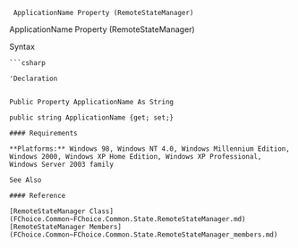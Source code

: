 ﻿     ApplicationName Property (RemoteStateManager)                                                   

ApplicationName Property (RemoteStateManager)

Syntax

```vbnet
```csharp

'Declaration
 

Public Property ApplicationName As String

public string ApplicationName {get; set;}

#### Requirements

**Platforms:** Windows 98, Windows NT 4.0, Windows Millennium Edition, Windows 2000, Windows XP Home Edition, Windows XP Professional, Windows Server 2003 family

See Also

#### Reference

[RemoteStateManager Class](FChoice.Common~FChoice.Common.State.RemoteStateManager.md)  
[RemoteStateManager Members](FChoice.Common~FChoice.Common.State.RemoteStateManager_members.md)